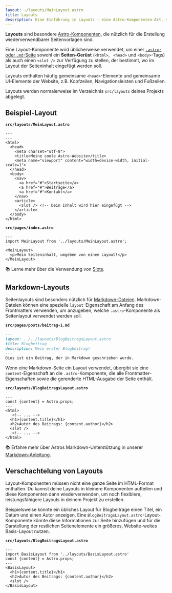```yaml
---
layout: ~/layouts/MainLayout.astro
title: Layouts
description: Eine Einführung in Layouts - eine Astro-Komponenten-Art, mit der sich mehrere Seiten eine gemeinsame Gestaltung teilen können.
---
```


**Layouts** sind besondere [Astro-Komponenten](/de/core-concepts/astro-components/), die nützlich für die Erstellung wiederverwendbarer Seitenvorlagen sind.

Eine Layout-Komponente wird üblicherweise verwendet, um einer [`.astro`- oder `.md`-Seite](/de/core-concepts/astro-pages/) sowohl ein **Seiten-Gerüst** (`<html>`, ` <head>` und `<body>`-Tags) als auch einen `<slot />` zur Verfügung zu stellen, der bestimmt, wo im Layout der Seiteninhalt eingefügt werden soll.

Layouts enthalten häufig gemeinsame `<head>`-Elemente und gemeinsame UI-Elemente der Website, z.B. Kopfzeilen, Navigationsleisten und Fußzeilen.

Layouts werden normalerweise im Verzeichnis `src/layouts` deines Projekts abgelegt.

## Beispiel-Layout

**`src/layouts/MeinLayout.astro`**

```astro
---
---
<html>
  <head>
    <meta charset="utf-8">
    <title>Meine coole Astro-Website</title>
    <meta name="viewport" content="width=device-width, initial-scale=1">
  </head>
  <body>
    <nav>
      <a href="#">Startseite</a>
      <a href="#">Beiträge</a>
      <a href="#">Kontakt</a>
    </nav>
    <article>
      <slot /> <!-- Dein Inhalt wird hier eingefügt -->
    </article>
  </body>
</html>
```

**`src/pages/index.astro`**

```astro
---
import MeinLayout from '../layouts/MeinLayout.astro';
---
<MeinLayout>
  <p>Mein Seiteninhalt, umgeben von einem Layout!</p>
</MeinLayout>
```

📚 Lerne mehr über die Verwendung von [Slots](/de/core-concepts/astro-components/#slots).

## Markdown-Layouts

Seitenlayouts sind besonders nützlich für [Markdown-Dateien](/de/guides/markdown-content/#markdown-seiten). Markdown-Dateien können eine spezielle `layout`-Eigenschaft am Anfang des Frontmatters verwenden, um anzugeben, welche `.astro`-Komponente als Seitenlayout verwendet werden soll.

**`src/pages/posts/beitrag-1.md`**

```markdown
---
layout: ../../layouts/BlogBeitragsLayout.astro
title: Blogbeitrag
description: Mein erster Blogbeitrag!
---
Dies ist ein Beitrag, der in Markdown geschrieben wurde.
```

Wenn eine Markdown-Seite ein Layout verwendet, übergibt sie eine `content`-Eigenschaft an die `.astro`-Komponente, die alle Frontmatter-Eigenschaften sowie die gerenderte HTML-Ausgabe der Seite enthält.

**`src/layouts/BlogBeitragsLayout.astro`**

```astro
---
const {content} = Astro.props;
---
<html>
   <!-- ... -->
  <h1>{content.title}</h1>
  <h2>Autor des Beitrags: {content.author}</h2>
  <slot />
   <!-- ... -->
</html>
```

📚 Erfahre mehr über Astros Markdown-Unterstützung in unserer [Markdown-Anleitung](/de/guides/markdown-content/).

## Verschachtelung von Layouts

Layout-Komponenten müssen nicht eine ganze Seite im HTML-Format enthalten. Du kannst deine Layouts in kleinere Komponenten aufteilen und diese Komponenten dann wiederverwenden, um noch flexiblere, leistungsfähigere Layouts in deinem Projekt zu erstellen.

Beispielsweise könnte ein übliches Layout für Blogbeiträge einen Titel, ein Datum und einen Autor anzeigen. Eine `BlogBeitragsLayout.astro`-Layout-Komponente könnte diese Informationen zur Seite hinzufügen und für die Darstellung der restlichen Seitenelemente ein größeres, Website-weites Basis-Layout nutzen.

**`src/layouts/BlogBeitragsLayout.astro`**

```astro
---
import BasisLayout from '../layouts/BasisLayout.astro'
const {content} = Astro.props;
---
<BasisLayout>
  <h1>{content.title}</h1>
  <h2>Autor des Beitrags: {content.author}</h2>
  <slot />
</BasisLayout>
```
